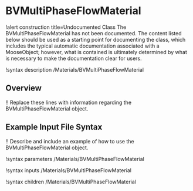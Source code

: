 # BVMultiPhaseFlowMaterial

!alert construction title=Undocumented Class
The BVMultiPhaseFlowMaterial has not been documented. The content listed below should be used as a starting point for
documenting the class, which includes the typical automatic documentation associated with a
MooseObject; however, what is contained is ultimately determined by what is necessary to make the
documentation clear for users.

!syntax description /Materials/BVMultiPhaseFlowMaterial

## Overview

!! Replace these lines with information regarding the BVMultiPhaseFlowMaterial object.

## Example Input File Syntax

!! Describe and include an example of how to use the BVMultiPhaseFlowMaterial object.

!syntax parameters /Materials/BVMultiPhaseFlowMaterial

!syntax inputs /Materials/BVMultiPhaseFlowMaterial

!syntax children /Materials/BVMultiPhaseFlowMaterial
